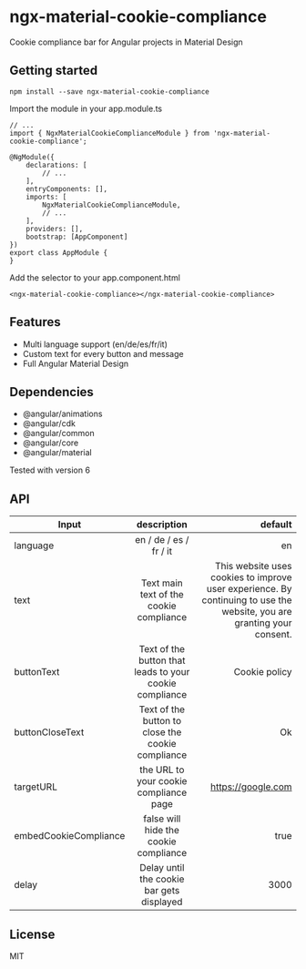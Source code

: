 # ngx-material-cookie-compliance
Cookie compliance bar for Angular projects in Material Design


## Getting started
```
npm install --save ngx-material-cookie-compliance
```

Import the module in your app.module.ts

```
// ...
import { NgxMaterialCookieComplianceModule } from 'ngx-material-cookie-compliance';

@NgModule({
    declarations: [
        // ...
    ],
    entryComponents: [],
    imports: [
        NgxMaterialCookieComplianceModule,
        // ...
    ],
    providers: [],
    bootstrap: [AppComponent]
})
export class AppModule {
}

```

Add the selector to your app.component.html

```
<ngx-material-cookie-compliance></ngx-material-cookie-compliance>
```

## Features
- Multi language support (en/de/es/fr/it)
- Custom text for every button and message
- Full Angular Material Design


## Dependencies
- @angular/animations
- @angular/cdk
- @angular/common
- @angular/core
- @angular/material

Tested with version 6


## API
| Input         | description       | default  |
| ------------- |:-------------:| -----:|
| language      | en / de / es / fr / it | en |
| text      | Text main text of the cookie compliance      |   This website uses cookies to improve user experience. By continuing to use the website, you are granting your consent. |
| buttonText | Text of the button that leads to your cookie compliance | Cookie policy  |
| buttonCloseText | Text of the button to close the cookie compliance      | Ok |
| targetURL | the URL to your cookie compliance page      |   https://google.com |
| embedCookieCompliance | false will hide the cookie compliance |  true |
| delay | Delay until the cookie bar gets displayed      |    3000 |


## License
MIT
